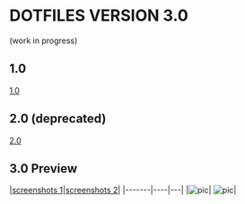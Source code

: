 # DOTFILES VERSION 3.0 
(work in progress)

## 1.0

[1.0](https://github.com/npchitman/dotfiles/tree/1.0)

## 2.0 (deprecated)

[2.0](https://github.com/npchitman/dotfiles/tree/2.0)

## 3.0 Preview

|[screenshots 1](https://github.com/npchitman/dotfiles/tree/3.0/.myprofile/screenshots/1.png)|[screenshots 2](https://github.com/npchitman/dotfiles/tree/3.0/.myprofile/screenshots/2.png)|
|-------|----|---|
|![pic](https://github.com/npchitman/dotfiles/tree/3.0/.myprofile/screenshots/1.png)| ![pic](https://github.com/npchitman/dotfiles/tree/3.0/.myprofile/screenshots/2.png)|
